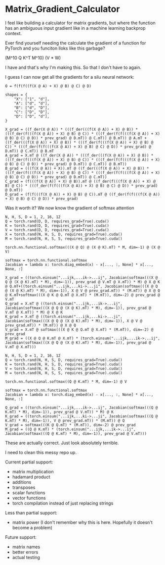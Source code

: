 # Matrix_Gradient_Calculator
I feel like building a calculator for matrix gradients, but where the function has an ambiguous input gradient like in a machine learning backprop context.


Ever find yourself needing the calculate the gradient of a function for PyTorch and you funciton lloks like this garbage?

(M^10 Q K^T M^10) (V * W)

I have and that's why I'm making this. So that I don't have to again.




I guess I can now get all the gradients for a silu neural network:

```
O = f(f(f((f(X @ A) + X) @ B) @ C) @ D)

shapes = {
    "X": ["1", "d"],
    "A": ["d", "d"],
    "B": ["d", "D"],
    "C": ["D", "D"],
    "D": ["D", "d"],
}

X_grad = ((f_der(X @ A)) * (((f_der(((f(X @ A)) + X) @ B)) * (((f_der(f(((f(X @ A)) + X) @ B) @ C)) * (((f_der(f(f(((f(X @ A)) + X) @ B) @ C) @ D)) * prev_grad) @ D.mT)) @ C.mT)) @ B.mT)) @ A.mT + ((f_der(((f(X @ A)) + X) @ B)) * (((f_der(f(((f(X @ A)) + X) @ B) @ C)) * (((f_der(f(f(((f(X @ A)) + X) @ B) @ C) @ D)) * prev_grad) @ D.mT)) @ C.mT)) @ B.mT
A_grad = X.mT @ ((f_der(X @ A)) * (((f_der(((f(X @ A)) + X) @ B)) * (((f_der(f(((f(X @ A)) + X) @ B) @ C)) * (((f_der(f(f(((f(X @ A)) + X) @ B) @ C) @ D)) * prev_grad) @ D.mT)) @ C.mT)) @ B.mT))
B_grad = (((f(X @ A)) + X)).mT @ ((f_der(((f(X @ A)) + X) @ B)) * (((f_der(f(((f(X @ A)) + X) @ B) @ C)) * (((f_der(f(f(((f(X @ A)) + X) @ B) @ C) @ D)) * prev_grad) @ D.mT)) @ C.mT))
C_grad = (f(((f(X @ A)) + X) @ B)).mT @ ((f_der(f(((f(X @ A)) + X) @ B) @ C)) * (((f_der(f(f(((f(X @ A)) + X) @ B) @ C) @ D)) * prev_grad) @ D.mT))        
D_grad = (f(f(((f(X @ A)) + X) @ B) @ C)).mT @ ((f_der(f(f(((f(X @ A)) + X) @ B) @ C) @ D)) * prev_grad)
```




Was it worth it? We now know the gradient of softmax attention

```
N, H, S, D = 1, 2, 16, 12
Q = torch.rand(D, D, requires_grad=True).cuda()
K = torch.rand(D, D, requires_grad=True).cuda()
V = torch.rand(D, D, requires_grad=True).cuda()
X = torch.rand(N, H, S, D, requires_grad=True).cuda()
M = torch.rand(N, H, S, S, requires_grad=True).cuda()

torch.nn.functional.softmax(((X @ Q) @ (X @ K).mT) * M, dim=-1) @ (X @ V)

softmax = torch.nn.functional.softmax
Jacobian = lambda x: torch.diag_embed(x) - x[..., :, None] * x[..., None, :]

X_grad = ((torch.einsum("...ijk,...ik->...ij", Jacobian(softmax(((X @ Q @ (X @ K).mT) * M), dim=-1)), prev_grad @ V.mT @ X.mT)) * M) @ X @ K @ Q.mT+((torch.einsum("...ijk,...ki->...ji", Jacobian(softmax(((X @ Q @ (X @ K).mT) * M), dim=-1)), X @ V @ prev_grad.mT)) * (M.mT)) @ X @ Q @ K.mT+softmax(((X @ K @ Q.mT @ X.mT) * (M.mT)), dim=-2) @ prev_grad @ V.mT
Q_grad = X.mT @ ((torch.einsum("...ijk,...ik->...ij", Jacobian(softmax(((X @ Q @ (X @ K).mT) * M), dim=-1)), prev_grad @ V.mT @ X.mT)) * M) @ X @ K
K_grad = X.mT @ ((torch.einsum("...ijk,...ki->...ji", Jacobian(softmax(((X @ Q @ (X @ K).mT) * M), dim=-1)), X @ V @ prev_grad.mT)) * (M.mT)) @ X @ Q
V_grad = X.mT @ softmax(((X @ K @ Q.mT @ X.mT) * (M.mT)), dim=-2) @ prev_grad
M_grad = ((X @ Q @ K.mT @ X.mT) * (torch.einsum("...ijk,...ik->...ij", Jacobian(softmax(((X @ Q @ (X @ K).mT) * M), dim=-1)), prev_grad @ V.mT @ X.mT)))
```

```
N, H, S, D = 1, 2, 16, 12
Q = torch.rand(N, H, S, D, requires_grad=True).cuda()
K = torch.rand(N, H, S, D, requires_grad=True).cuda()
V = torch.rand(N, H, S, D, requires_grad=True).cuda()
M = torch.rand(N, H, S, S, requires_grad=True).cuda()

torch.nn.functional.softmax((Q @ K.mT) * M, dim=-1) @ V

softmax = torch.nn.functional.softmax
Jacobian = lambda x: torch.diag_embed(x) - x[..., :, None] * x[..., None, :]

Q_grad = ((torch.einsum("...ijk,...ik->...ij", Jacobian(softmax(((Q @ K.mT) * M), dim=-1)), prev_grad @ V.mT)) * M) @ K
K_grad = ((torch.einsum("...ijk,...ki->...ji", Jacobian(softmax(((Q @ K.mT) * M), dim=-1)), V @ prev_grad.mT)) * (M.mT)) @ Q
V_grad = softmax(((K @ Q.mT) * (M.mT)), dim=-2) @ prev_grad
M_grad = ((Q @ K.mT) * (torch.einsum("...ijk,...ik->...ij", Jacobian(softmax(((Q @ K.mT) * M), dim=-1)), prev_grad @ V.mT)))
```


These are actually correct. Just look absolutely terrible.


I need to clean this messy repo up.




Current partial support:
- matrix multiplication
- hadamard product
- additions
- transposes
- scalar functions
- vector functions
- torch compilation instead of just replacing strings

Less than partial support:
- matrix power (I don't remember why this is here. Hopefully it doesn't become a problem)

Future support:
- matrix names
- better errors
- actual testing
